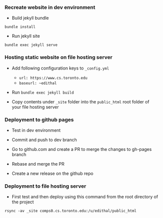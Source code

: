 ### Recreate website in dev environment

- Build jekyll bundle

```
bundle install
```

- Run jekyll site

```
bundle exec jekyll serve
```

### Hosting static website on file hosting server

- Add following configuration keys to `_config.yml`
    - `url: https://www.cs.toronto.edu`
    - `baseurl: ~edithal`

- Run `bundle exec jekyll build`

- Copy contents under `_site` folder into the `public_html` root folder of your file hosting server

### Deployment to github pages

- Test in dev environment

- Commit and push to dev branch

- Go to github.com and create a PR to merge the changes to gh-pages branch

- Rebase and merge the PR

- Create a new release on the github repo

### Deployment to file hosting server

- First test and then deploy using this command from the root directory of the project

```
rsync -av _site comps0.cs.toronto.edu:/u/edithal/public_html
```